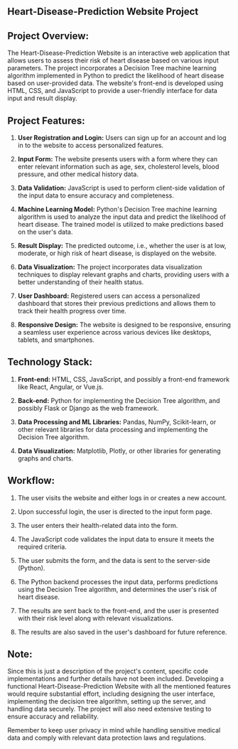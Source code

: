 ## Heart-Disease-Prediction Website Project

## Project Overview:
The Heart-Disease-Prediction Website is an interactive web application that allows users to assess their risk of heart disease based on various input parameters. The project incorporates a Decision Tree machine learning algorithm implemented in Python to predict the likelihood of heart disease based on user-provided data. The website's front-end is developed using HTML, CSS, and JavaScript to provide a user-friendly interface for data input and result display.

## Project Features:

1. **User Registration and Login:** Users can sign up for an account and log in to the website to access personalized features.

2. **Input Form:** The website presents users with a form where they can enter relevant information such as age, sex, cholesterol levels, blood pressure, and other medical history data.

3. **Data Validation:** JavaScript is used to perform client-side validation of the input data to ensure accuracy and completeness.

4. **Machine Learning Model:** Python's Decision Tree machine learning algorithm is used to analyze the input data and predict the likelihood of heart disease. The trained model is utilized to make predictions based on the user's data.

5. **Result Display:** The predicted outcome, i.e., whether the user is at low, moderate, or high risk of heart disease, is displayed on the website.

6. **Data Visualization:** The project incorporates data visualization techniques to display relevant graphs and charts, providing users with a better understanding of their health status.

7. **User Dashboard:** Registered users can access a personalized dashboard that stores their previous predictions and allows them to track their health progress over time.

8. **Responsive Design:** The website is designed to be responsive, ensuring a seamless user experience across various devices like desktops, tablets, and smartphones.

## Technology Stack:

1. **Front-end:** HTML, CSS, JavaScript, and possibly a front-end framework like React, Angular, or Vue.js.

2. **Back-end:** Python for implementing the Decision Tree algorithm, and possibly Flask or Django as the web framework.

3. **Data Processing and ML Libraries:** Pandas, NumPy, Scikit-learn, or other relevant libraries for data processing and implementing the Decision Tree algorithm.

4. **Data Visualization:** Matplotlib, Plotly, or other libraries for generating graphs and charts.

## Workflow:

1. The user visits the website and either logs in or creates a new account.

2. Upon successful login, the user is directed to the input form page.

3. The user enters their health-related data into the form.

4. The JavaScript code validates the input data to ensure it meets the required criteria.

5. The user submits the form, and the data is sent to the server-side (Python).

6. The Python backend processes the input data, performs predictions using the Decision Tree algorithm, and determines the user's risk of heart disease.

7. The results are sent back to the front-end, and the user is presented with their risk level along with relevant visualizations.

8. The results are also saved in the user's dashboard for future reference.

## Note: 
Since this is just a description of the project's content, specific code implementations and further details have not been included. Developing a functional Heart-Disease-Prediction Website with all the mentioned features would require substantial effort, including designing the user interface, implementing the decision tree algorithm, setting up the server, and handling data securely. The project will also need extensive testing to ensure accuracy and reliability.

Remember to keep user privacy in mind while handling sensitive medical data and comply with relevant data protection laws and regulations.
